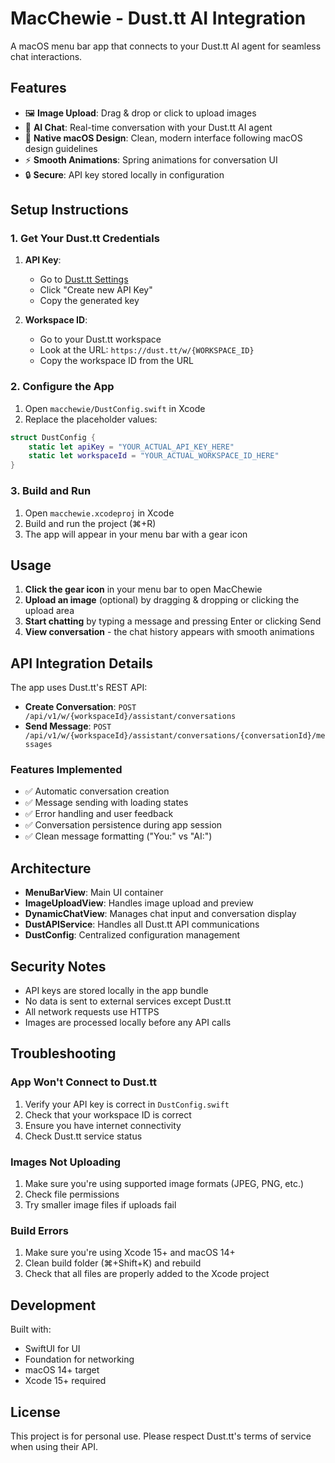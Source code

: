 # MacChewie - Dust.tt AI Integration

A macOS menu bar app that connects to your Dust.tt AI agent for seamless chat interactions.

## Features

- 🖼️ **Image Upload**: Drag & drop or click to upload images
- 💬 **AI Chat**: Real-time conversation with your Dust.tt AI agent
- 🎨 **Native macOS Design**: Clean, modern interface following macOS design guidelines
- ⚡ **Smooth Animations**: Spring animations for conversation UI
- 🔒 **Secure**: API key stored locally in configuration

## Setup Instructions

### 1. Get Your Dust.tt Credentials

1. **API Key**:
   - Go to [Dust.tt Settings](https://dust.tt/settings/api-keys)
   - Click "Create new API Key"
   - Copy the generated key

2. **Workspace ID**:
   - Go to your Dust.tt workspace
   - Look at the URL: `https://dust.tt/w/{WORKSPACE_ID}`
   - Copy the workspace ID from the URL

### 2. Configure the App

1. Open `macchewie/DustConfig.swift` in Xcode
2. Replace the placeholder values:

```swift
struct DustConfig {
    static let apiKey = "YOUR_ACTUAL_API_KEY_HERE"
    static let workspaceId = "YOUR_ACTUAL_WORKSPACE_ID_HERE"
}
```

### 3. Build and Run

1. Open `macchewie.xcodeproj` in Xcode
2. Build and run the project (⌘+R)
3. The app will appear in your menu bar with a gear icon

## Usage

1. **Click the gear icon** in your menu bar to open MacChewie
2. **Upload an image** (optional) by dragging & dropping or clicking the upload area
3. **Start chatting** by typing a message and pressing Enter or clicking Send
4. **View conversation** - the chat history appears with smooth animations

## API Integration Details

The app uses Dust.tt's REST API:

- **Create Conversation**: `POST /api/v1/w/{workspaceId}/assistant/conversations`
- **Send Message**: `POST /api/v1/w/{workspaceId}/assistant/conversations/{conversationId}/messages`

### Features Implemented

- ✅ Automatic conversation creation
- ✅ Message sending with loading states
- ✅ Error handling and user feedback
- ✅ Conversation persistence during app session
- ✅ Clean message formatting ("You:" vs "AI:")

## Architecture

- **MenuBarView**: Main UI container
- **ImageUploadView**: Handles image upload and preview
- **DynamicChatView**: Manages chat input and conversation display
- **DustAPIService**: Handles all Dust.tt API communications
- **DustConfig**: Centralized configuration management

## Security Notes

- API keys are stored locally in the app bundle
- No data is sent to external services except Dust.tt
- All network requests use HTTPS
- Images are processed locally before any API calls

## Troubleshooting

### App Won't Connect to Dust.tt

1. Verify your API key is correct in `DustConfig.swift`
2. Check that your workspace ID is correct
3. Ensure you have internet connectivity
4. Check Dust.tt service status

### Images Not Uploading

1. Make sure you're using supported image formats (JPEG, PNG, etc.)
2. Check file permissions
3. Try smaller image files if uploads fail

### Build Errors

1. Make sure you're using Xcode 15+ and macOS 14+
2. Clean build folder (⌘+Shift+K) and rebuild
3. Check that all files are properly added to the Xcode project

## Development

Built with:
- SwiftUI for UI
- Foundation for networking
- macOS 14+ target
- Xcode 15+ required

## License

This project is for personal use. Please respect Dust.tt's terms of service when using their API.
